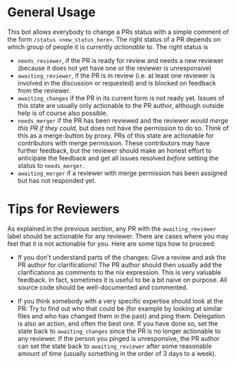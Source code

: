 # General Usage

This bot allows everybody to change a PRs status with a simple comment of the form `/status <new_status_here>`. The right status of a PR depends on which group of people it is currently *actionable* to. The right status is

- `needs_reviewer`, if the PR is ready for review and needs a new reviewer (because it does not yet have one or the reviewer is unresponsive)
- `awaiting_reviewer`, if the PR is in review (i.e. at least one reviewer is involved in the discussion or requested) and is blocked on feedback from the reviewer.
- `awaiting_changes` if the PR in its current form is not ready yet. Issues of this state are usually only actionable to the PR author, although outside help is of course also possible.
- `needs_merger` if the PR has been reviewed and the reviewer *would merge this PR if they could*, but does not have the permission to do so. Think of this as a merge-button by proxy. PRs of this state are actionable for contributors with merge permission. These contributors may have further feedback, but the reviewer should make an honest effort to anticipate the feedback and get all issues resolved *before* setting the status to `needs_merger`.
- `awaiting_merger` if a reviewer with merge permission has been assigned but has not responded yet.

# Tips for Reviewers

As explained in the previous section, any PR with the `awaiting_reviewer` label should be actionable for any reviewer. There are cases where you may feel that it is not actionable for you. Here are some tips how to proceed:

- If you don't understand parts of the changes: Give a review and ask the PR author for clarifications! The PR author should then usually add the clarifications as comments to the nix expression. This is very valuable feedback. In fact, sometimes it is useful to be a bit naive on purpose. All source code should be well-documented and commented.

- If you think somebody with a very specific expertise should look at the PR: Try to find out who that could be (for example by looking at similar files and who has changed them in the past) and ping them. Delegation is also an action, and often the best one. If you have done so, set the state back to `awaiting_changes` since the PR is no longer actionable to any reviewer. If the person you pinged is unresponsive, the PR author can set the state back to `awaiting_reviewer` after some reasonable amount of time (usually something in the order of 3 days to a week).
